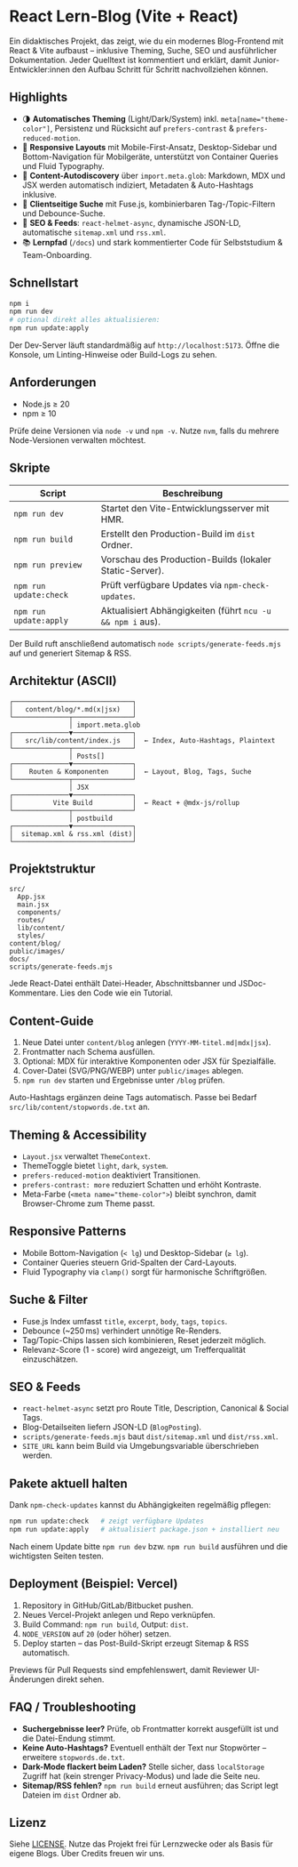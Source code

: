 # React Lern-Blog (Vite + React)

Ein didaktisches Projekt, das zeigt, wie du ein modernes Blog-Frontend mit React & Vite aufbaust – inklusive Theming, Suche, SEO und ausführlicher Dokumentation. Jeder Quelltext ist kommentiert und erklärt, damit Junior-Entwickler:innen den Aufbau Schritt für Schritt nachvollziehen können.

## Highlights

- 🌗 **Automatisches Theming** (Light/Dark/System) inkl. `meta[name="theme-color"]`, Persistenz und Rücksicht auf `prefers-contrast` & `prefers-reduced-motion`.
- 📱 **Responsive Layouts** mit Mobile-First-Ansatz, Desktop-Sidebar und Bottom-Navigation für Mobilgeräte, unterstützt von Container Queries und Fluid Typography.
- 🧭 **Content-Autodiscovery** über `import.meta.glob`: Markdown, MDX und JSX werden automatisch indiziert, Metadaten & Auto-Hashtags inklusive.
- 🔎 **Clientseitige Suche** mit Fuse.js, kombinierbaren Tag-/Topic-Filtern und Debounce-Suche.
- 🧠 **SEO & Feeds**: `react-helmet-async`, dynamische JSON-LD, automatische `sitemap.xml` und `rss.xml`.
- 📚 **Lernpfad** (`/docs`) und stark kommentierter Code für Selbststudium & Team-Onboarding.

## Schnellstart

```bash
npm i
npm run dev
# optional direkt alles aktualisieren:
npm run update:apply
```

Der Dev-Server läuft standardmäßig auf `http://localhost:5173`. Öffne die Konsole, um Linting-Hinweise oder Build-Logs zu sehen.

## Anforderungen

- Node.js ≥ 20
- npm ≥ 10

Prüfe deine Versionen via `node -v` und `npm -v`. Nutze `nvm`, falls du mehrere Node-Versionen verwalten möchtest.

## Skripte

| Script               | Beschreibung                                                                 |
| -------------------- | ---------------------------------------------------------------------------- |
| `npm run dev`        | Startet den Vite-Entwicklungsserver mit HMR.                                 |
| `npm run build`      | Erstellt den Production-Build im `dist` Ordner.                              |
| `npm run preview`    | Vorschau des Production-Builds (lokaler Static-Server).                      |
| `npm run update:check` | Prüft verfügbare Updates via `npm-check-updates`.                         |
| `npm run update:apply` | Aktualisiert Abhängigkeiten (führt `ncu -u && npm i` aus).                |

Der Build ruft anschließend automatisch `node scripts/generate-feeds.mjs` auf und generiert Sitemap & RSS.

## Architektur (ASCII)

```
┌──────────────────────────────┐
│   content/blog/*.md(x|jsx)   │
└──────────────┬───────────────┘
               │ import.meta.glob
┌──────────────▼───────────────┐
│   src/lib/content/index.js   │  ← Index, Auto-Hashtags, Plaintext
└──────────────┬───────────────┘
               │ Posts[]
┌──────────────▼───────────────┐
│    Routen & Komponenten      │  ← Layout, Blog, Tags, Suche
└──────────────┬───────────────┘
               │ JSX
┌──────────────▼───────────────┐
│          Vite Build          │  ← React + @mdx-js/rollup
└──────────────┬───────────────┘
               │ postbuild
┌──────────────▼───────────────┐
│  sitemap.xml & rss.xml (dist)│
└──────────────────────────────┘
```

## Projektstruktur

```
src/
  App.jsx
  main.jsx
  components/
  routes/
  lib/content/
  styles/
content/blog/
public/images/
docs/
scripts/generate-feeds.mjs
```

Jede React-Datei enthält Datei-Header, Abschnittsbanner und JSDoc-Kommentare. Lies den Code wie ein Tutorial.

## Content-Guide

1. Neue Datei unter `content/blog` anlegen (`YYYY-MM-titel.md|mdx|jsx`).
2. Frontmatter nach Schema ausfüllen.
3. Optional: MDX für interaktive Komponenten oder JSX für Spezialfälle.
4. Cover-Datei (SVG/PNG/WEBP) unter `public/images` ablegen.
5. `npm run dev` starten und Ergebnisse unter `/blog` prüfen.

Auto-Hashtags ergänzen deine Tags automatisch. Passe bei Bedarf `src/lib/content/stopwords.de.txt` an.

## Theming & Accessibility

- `Layout.jsx` verwaltet `ThemeContext`.
- ThemeToggle bietet `light`, `dark`, `system`.
- `prefers-reduced-motion` deaktiviert Transitionen.
- `prefers-contrast: more` reduziert Schatten und erhöht Kontraste.
- Meta-Farbe (`<meta name="theme-color">`) bleibt synchron, damit Browser-Chrome zum Theme passt.

## Responsive Patterns

- Mobile Bottom-Navigation (`< lg`) und Desktop-Sidebar (`≥ lg`).
- Container Queries steuern Grid-Spalten der Card-Layouts.
- Fluid Typography via `clamp()` sorgt für harmonische Schriftgrößen.

## Suche & Filter

- Fuse.js Index umfasst `title`, `excerpt`, `body`, `tags`, `topics`.
- Debounce (~250 ms) verhindert unnötige Re-Renders.
- Tag/Topic-Chips lassen sich kombinieren, Reset jederzeit möglich.
- Relevanz-Score (1 - score) wird angezeigt, um Trefferqualität einzuschätzen.

## SEO & Feeds

- `react-helmet-async` setzt pro Route Title, Description, Canonical & Social Tags.
- Blog-Detailseiten liefern JSON-LD (`BlogPosting`).
- `scripts/generate-feeds.mjs` baut `dist/sitemap.xml` und `dist/rss.xml`.
- `SITE_URL` kann beim Build via Umgebungsvariable überschrieben werden.

## Pakete aktuell halten

Dank `npm-check-updates` kannst du Abhängigkeiten regelmäßig pflegen:

```bash
npm run update:check   # zeigt verfügbare Updates
npm run update:apply   # aktualisiert package.json + installiert neu
```

Nach einem Update bitte `npm run dev` bzw. `npm run build` ausführen und die wichtigsten Seiten testen.

## Deployment (Beispiel: Vercel)

1. Repository in GitHub/GitLab/Bitbucket pushen.
2. Neues Vercel-Projekt anlegen und Repo verknüpfen.
3. Build Command: `npm run build`, Output: `dist`.
4. `NODE_VERSION` auf `20` (oder höher) setzen.
5. Deploy starten – das Post-Build-Skript erzeugt Sitemap & RSS automatisch.

Previews für Pull Requests sind empfehlenswert, damit Reviewer UI-Änderungen direkt sehen.

## FAQ / Troubleshooting

- **Suchergebnisse leer?** Prüfe, ob Frontmatter korrekt ausgefüllt ist und die Datei-Endung stimmt.
- **Keine Auto-Hashtags?** Eventuell enthält der Text nur Stopwörter – erweitere `stopwords.de.txt`.
- **Dark-Mode flackert beim Laden?** Stelle sicher, dass `localStorage` Zugriff hat (kein strenger Privacy-Modus) und lade die Seite neu.
- **Sitemap/RSS fehlen?** `npm run build` erneut ausführen; das Script legt Dateien im `dist` Ordner ab.

## Lizenz

Siehe [LICENSE](LICENSE). Nutze das Projekt frei für Lernzwecke oder als Basis für eigene Blogs. Über Credits freuen wir uns.
